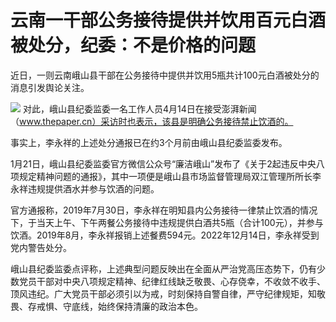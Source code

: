 # 云南一干部公务接待提供并饮用百元白酒被处分，纪委：不是价格的问题

近日，一则云南峨山县干部在公务接待中提供并饮用5瓶共计100元白酒被处分的消息引发舆论关注。

![](https://inews.gtimg.com/om_bt/O0eoj6YlvTkibQZbt9fFX4JW00fnGZV7_Co_XH8Jzg5O8AA/1000)
对此，峨山县纪委监委一名工作人员4月14日在接受澎湃新闻（www.thepaper.cn）采访时也表示，该县是明确公务接待禁止饮酒的。

事实上，李永祥的上述处分通报已在约3个月前由峨山县纪委监委发布。

1月21日，峨山县纪委监委官方微信公众号“廉洁峨山”发布了《关于2起违反中央八项规定精神问题的通报》，其中一项便是峨山县市场监督管理局双江管理所所长李永祥违规提供酒水并参与饮酒的问题。

官方通报称，2019年7月30日，李永祥在明知县内公务接待一律禁止饮酒的情况下，于当天上午、下午两餐公务接待中违规提供白酒共5瓶（合计100元），并参与饮酒。2019年8月，李永祥报销上述餐费594元。2022年12月14日，李永祥受到党内警告处分。

峨山县纪委监委点评称，上述典型问题反映出在全面从严治党高压态势下，仍有少数党员干部对中央八项规定精神、纪律红线缺乏敬畏、心存侥幸，不收敛不收手、顶风违纪。广大党员干部必须引以为戒，时刻保持自警自律，严守纪律规矩，知敬畏、存戒惧、守底线，始终保持清廉的政治本色。

